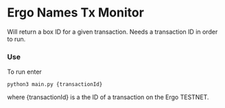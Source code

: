 # Ergo Names Tx Monitor

Will return a box ID for a given transaction. Needs a transaction ID in order to run.

### Use

To run enter

```
python3 main.py {transactionId}
```

where {transactionId} is a the ID of a transaction on the Ergo TESTNET.